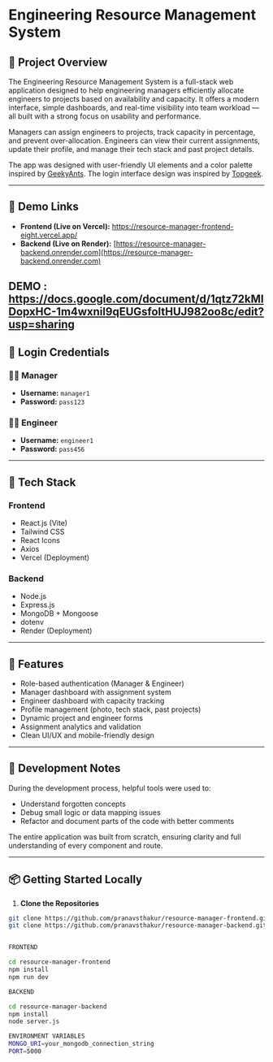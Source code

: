 # Engineering Resource Management System

## 📌 Project Overview

The Engineering Resource Management System is a full-stack web application designed to help engineering managers efficiently allocate engineers to projects based on availability and capacity. It offers a modern interface, simple dashboards, and real-time visibility into team workload — all built with a strong focus on usability and performance.

Managers can assign engineers to projects, track capacity in percentage, and prevent over-allocation. Engineers can view their current assignments, update their profile, and manage their tech stack and past project details.

The app was designed with user-friendly UI elements and a color palette inspired by [GeekyAnts](https://geekyants.com). The login interface design was inspired by [Topgeek](https://topgeek.io).

---

## 🚀 Demo Links

- **Frontend (Live on Vercel):** https://resource-manager-frontend-eight.vercel.app/
- **Backend (Live on Render):** [https://resource-manager-backend.onrender.com](https://resource-manager-backend.onrender.com)

DEMO : https://docs.google.com/document/d/1qtz72kMIDopxHC-1m4wxnil9qEUGsfoItHUJ982oo8c/edit?usp=sharing  
---

## 🔐 Login Credentials

### 👨‍💼 Manager  
- **Username:** `manager1`  
- **Password:** `pass123`

### 👨‍💻 Engineer  
- **Username:** `engineer1`  
- **Password:** `pass456`

---

## 🧰 Tech Stack

### **Frontend**
- React.js (Vite)
- Tailwind CSS
- React Icons
- Axios
- Vercel (Deployment)

### **Backend**
- Node.js
- Express.js
- MongoDB + Mongoose
- dotenv
- Render (Deployment)

---

## 📒 Features

- Role-based authentication (Manager & Engineer)
- Manager dashboard with assignment system
- Engineer dashboard with capacity tracking
- Profile management (photo, tech stack, past projects)
- Dynamic project and engineer forms
- Assignment analytics and validation
- Clean UI/UX and mobile-friendly design

---

## 🧠 Development Notes

During the development process, helpful tools were used to:
- Understand forgotten concepts
- Debug small logic or data mapping issues
- Refactor and document parts of the code with better comments

The entire application was built from scratch, ensuring clarity and full understanding of every component and route.

---

## 📦 Getting Started Locally

1. **Clone the Repositories**

```bash
git clone https://github.com/pranavsthakur/resource-manager-frontend.git
git clone https://github.com/pranavsthakur/resource-manager-backend.git


FRONTEND 

cd resource-manager-frontend
npm install
npm run dev

BACKEND

cd resource-manager-backend
npm install
node server.js

ENVIRONMENT VARIABLES
MONGO_URI=your_mongodb_connection_string
PORT=5000

